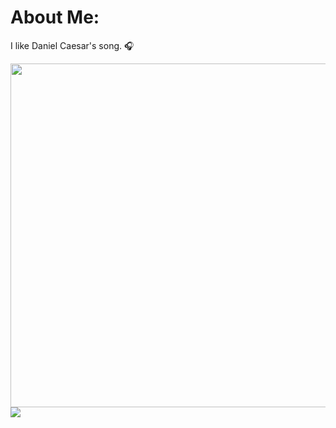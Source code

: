 # About Me:
I like Daniel Caesar's song. 🎧

<img src="https://media1.tenor.com/m/zjPmY6uweNEAAAAd/daniel-caesar.gif" style="width:550px">
<img src="https://i.pinimg.com/736x/a4/0b/a6/a40ba698abb23f0b57fd0f89fff548ba.jpg" style="width:550px, border-radius:20px">
